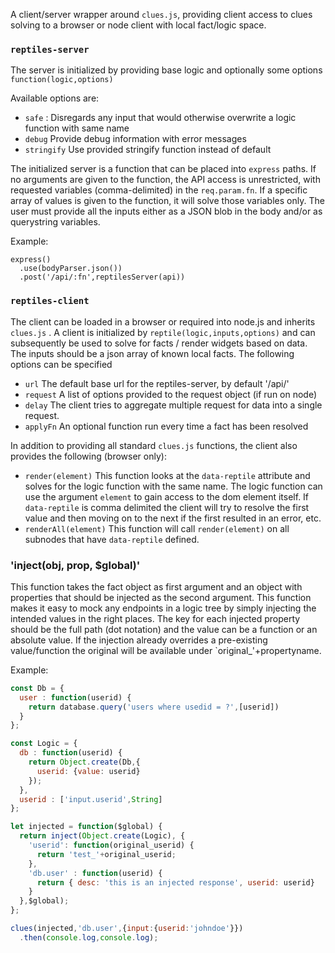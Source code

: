 A client/server wrapper around `clues.js`, providing client access to clues solving to a browser or node client with local fact/logic space.  

### `reptiles-server`
The server is initialized by providing base logic and optionally some options `function(logic,options)`

Available options are:
* `safe` : Disregards any input that would otherwise overwrite a logic function with same name
* `debug` Provide debug information with error messages
* `stringify` Use provided stringify function instead of default

The initialized server is a function that can be placed into `express` paths.  If no arguments are given to the function, the API access is unrestricted, with requested variables (comma-delimited) in the `req.param.fn`.  If a specific array of values is given to the function, it will solve those variables only.  The user must provide all the inputs either as a JSON blob in the body and/or as querystring variables.

Example:
```
express()
  .use(bodyParser.json())
  .post('/api/:fn',reptilesServer(api))
```

### `reptiles-client`
The client can be loaded in a browser or required into node.js and inherits  `clues.js` .  A client is initialized by `reptile(logic,inputs,options)` and can subsequently be used to solve for facts / render widgets based on data.  The inputs should be a json array of known local facts.  The following options can be specified
* `url` The default base url for the reptiles-server, by default '/api/'
* `request` A list of options provided to the request object (if run on node)
* `delay` The client tries to aggregate multiple request for data into a single request. 
* `applyFn` An optional function run every time a fact has been resolved

In addition to providing all standard `clues.js` functions, the client also provides the following (browser only):
* `render(element)`  This function looks at the `data-reptile` attribute and solves for the logic function with the same name.   The logic function can use the argument `element` to gain access to the dom element itself.  If `data-reptile` is comma delimited the client will try to resolve the first value and then moving on to the next if the first resulted in an error, etc.
* `renderAll(element)` This function will call `render(element)` on all subnodes that have `data-reptile` defined.

### 'inject(obj, prop, $global)'
This function takes the fact object as first argument and an object with properties that should be injected as the second argument.  This function makes it easy to mock any endpoints in a logic tree by simply injecting the intended values in the right places.  The key for each injected property should be the full path (dot notation) and the value can be a function or an absolute value.   If the injection already overrides a pre-existing value/function the original will be available under `original_'+propertyname.

Example:

```js
const Db = {
  user : function(userid) {
    return database.query('users where usedid = ?',[userid])
  }
};

const Logic = {
  db : function(userid) {
    return Object.create(Db,{
      userid: {value: userid}
    });
  },
  userid : ['input.userid',String]
};

let injected = function($global) {
  return inject(Object.create(Logic), {
    'userid': function(original_userid) {
      return 'test_'+original_userid;
    },
    'db.user' : function(userid) {
      return { desc: 'this is an injected response', userid: userid}
    }
  },$global);
};

clues(injected,'db.user',{input:{userid:'johndoe'}})
  .then(console.log,console.log);
```